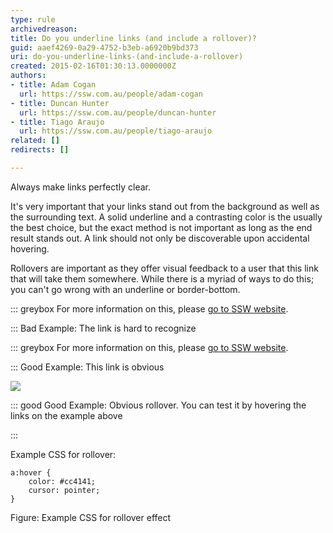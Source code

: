 ```yaml
---
type: rule
archivedreason: 
title: Do you underline links (and include a rollover)?
guid: aaef4269-0a29-4752-b3eb-a6920b9bd373
uri: do-you-underline-links-(and-include-a-rollover)
created: 2015-02-16T01:30:13.0000000Z
authors:
- title: Adam Cogan
  url: https://ssw.com.au/people/adam-cogan
- title: Duncan Hunter
  url: https://ssw.com.au/people/duncan-hunter
- title: Tiago Araujo
  url: https://ssw.com.au/people/tiago-araujo
related: []
redirects: []

---
```


Always make links perfectly clear.

<!--endintro-->

It's very important that your links stand out from the background as well as the surrounding text. A solid underline and a contrasting color is the usually the best choice, but the exact method is not important as long as the end result stands out. A link should not only be discoverable upon accidental hovering.

Rollovers are important as they offer visual feedback to a user that this link that will take them somewhere. While there is a myriad of ways to do this; you can't go wrong with an underline or border-bottom.


::: greybox
For more information on this, please [go to SSW website](https://www.ssw.com.au/).

:::
Bad Example: The link is hard to recognize


::: greybox
For more information on this, please [go to SSW website](https://www.ssw.com.au/). 

:::
Good Example: This link is obvious


![](link-hover.jpg)




::: good
Good Example: Obvious rollover. You can test it by hovering the links on the example above

:::

Example CSS for rollover:



```
a:hover { 
    color: #cc4141;
    cursor: pointer;
}
```


Figure: Example CSS for rollover effect
